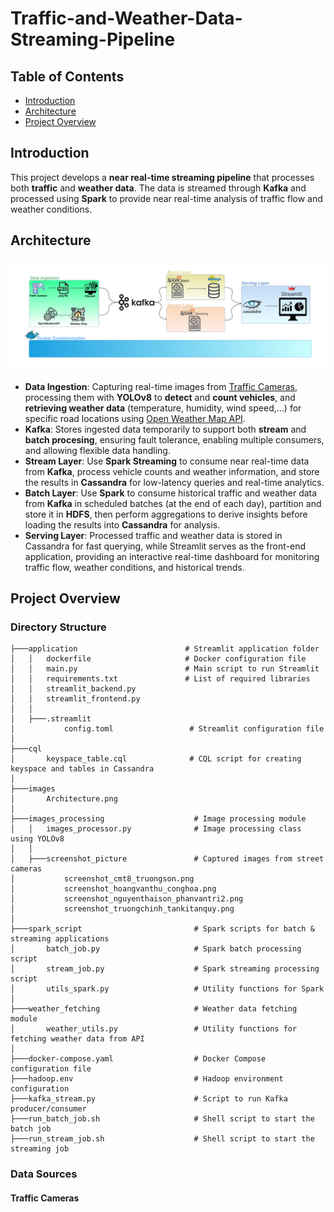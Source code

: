 # Traffic-and-Weather-Data-Streaming-Pipeline
## Table of Contents
- [Introduction](#Introduction)
- [Architecture](#Architecture)
- [Project Overview](#Project-overview)
## Introduction
This project develops a **near real-time streaming pipeline** that processes both **traffic** and **weather data**. The data is streamed through **Kafka** and processed using **Spark** to provide near real-time analysis of traffic flow and weather conditions.
## Architecture
![architecture](https://github.com/mjngxwnj/Traffic-and-Weather-Data-Streaming-Pipeline/blob/main/images/Architecture.png)  
- **Data Ingestion**: Capturing real-time images from [Traffic Cameras](https://giaothong.hochiminhcity.gov.vn/Map.aspx), processing them with **YOLOv8** to **detect** and **count vehicles**, and **retrieving weather data** (temperature, humidity, wind speed,...) for specific road locations using [Open Weather Map API](https://openweathermap.org/api).
- **Kafka**: Stores ingested data temporarily to support both **stream** and **batch procesing**, ensuring fault tolerance, enabling multiple consumers, and allowing flexible data handling.
- **Stream Layer**: Use **Spark Streaming** to consume near real-time data from **Kafka**, process vehicle counts and weather information, and store the results in **Cassandra** for low-latency queries and real-time analytics.
- **Batch Layer**: Use **Spark** to consume historical traffic and weather data from **Kafka** in scheduled batches (at the end of each day), partition and store it in **HDFS**, then perform aggregations to derive insights before loading the results into **Cassandra** for analysis.
- **Serving Layer**: Processed traffic and weather data is stored in Cassandra for fast querying, while Streamlit serves as the front-end application, providing an interactive real-time dashboard for monitoring traffic flow, weather conditions, and historical trends.
## Project Overview
### Directory Structure
```
├───application                        # Streamlit application folder
│   │   dockerfile                     # Docker configuration file
│   │   main.py                        # Main script to run Streamlit
│   │   requirements.txt               # List of required libraries
│   │   streamlit_backend.py           
│   │   streamlit_frontend.py         
│   │
│   ├───.streamlit
│           config.toml                 # Streamlit configuration file
│
├───cql
│       keyspace_table.cql              # CQL script for creating keyspace and tables in Cassandra
│
├───images
│       Architecture.png                
│
├───images_processing                    # Image processing module
│   │   images_processor.py              # Image processing class using YOLOv8
│   │
│   ├───screenshot_picture               # Captured images from street cameras
│           screenshot_cmt8_truongson.png
│           screenshot_hoangvanthu_conghoa.png
│           screenshot_nguyenthaison_phanvantri2.png
│           screenshot_truongchinh_tankitanquy.png
│
├───spark_script                         # Spark scripts for batch & streaming applications
│       batch_job.py                     # Spark batch processing script
│       stream_job.py                    # Spark streaming processing script
│       utils_spark.py                   # Utility functions for Spark
│
├───weather_fetching                     # Weather data fetching module
│       weather_utils.py                 # Utility functions for fetching weather data from API
│
├───docker-compose.yaml                  # Docker Compose configuration file
├───hadoop.env                           # Hadoop environment configuration
├───kafka_stream.py                      # Script to run Kafka producer/consumer
├───run_batch_job.sh                     # Shell script to start the batch job
├───run_stream_job.sh                    # Shell script to start the streaming job
```
### Data Sources
#### Traffic Cameras
